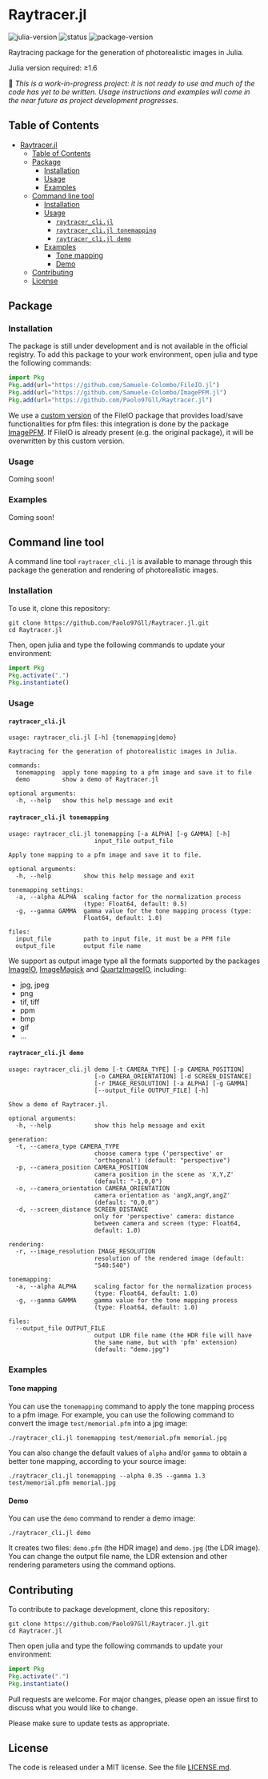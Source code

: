 # Raytracer.jl

![julia-version][julia-version] ![status][status] ![package-version][package-version]

[julia-version]: https://img.shields.io/badge/julia_version-v1.6-9558B2?style=flat&logo=julia
[status]: https://img.shields.io/badge/project_status-🚧_work--in--progress-ba8a11?style=flat
[package-version]: https://img.shields.io/badge/package_version-0.1-blue?style=flat

Raytracing package for the generation of photorealistic images in Julia.

Julia version required: ≥1.6

🚧 _This is a work-in-progress project: it is not ready to use and much of the code has yet to be written. Usage instructions and examples will come in the near future as project development progresses._

## Table of Contents

- [Raytracer.jl](#raytracerjl)
  - [Table of Contents](#table-of-contents)
  - [Package](#package)
    - [Installation](#installation)
    - [Usage](#usage)
    - [Examples](#examples)
  - [Command line tool](#command-line-tool)
    - [Installation](#installation-1)
    - [Usage](#usage-1)
      - [`raytracer_cli.jl`](#raytracer_clijl)
      - [`raytracer_cli.jl tonemapping`](#raytracer_clijl-tonemapping)
      - [`raytracer_cli.jl demo`](#raytracer_clijl-demo)
    - [Examples](#examples-1)
      - [Tone mapping](#tone-mapping)
      - [Demo](#demo)
  - [Contributing](#contributing)
  - [License](#license)

## Package

### Installation

The package is still under development and is not available in the official registry. To add this package to your work environment, open julia and type the following commands:

```julia
import Pkg
Pkg.add(url="https://github.com/Samuele-Colombo/FileIO.jl")
Pkg.add(url="https://github.com/Samuele-Colombo/ImagePFM.jl")
Pkg.add(url="https://github.com/Paolo97Gll/Raytracer.jl")
```

We use a [custom version](https://github.com/Samuele-Colombo/FileIO.jl) of the FileIO package that provides load/save functionalities for pfm files: this integration is done by the package [ImagePFM](https://github.com/Samuele-Colombo/ImagePFM.jl). If FileIO is already present (e.g. the original package), it will be overwritten by this custom version.

### Usage

Coming soon!

### Examples

Coming soon!

## Command line tool

A command line tool `raytracer_cli.jl` is available to manage through this package the generation and rendering of photorealistic images.

### Installation

To use it, clone this repository:

```shell
git clone https://github.com/Paolo97Gll/Raytracer.jl.git
cd Raytracer.jl
```

Then, open julia and type the following commands to update your environment:

```julia
import Pkg
Pkg.activate(".")
Pkg.instantiate()
```

### Usage

#### `raytracer_cli.jl`

```text
usage: raytracer_cli.jl [-h] {tonemapping|demo}

Raytracing for the generation of photorealistic images in Julia.

commands:
  tonemapping  apply tone mapping to a pfm image and save it to file
  demo         show a demo of Raytracer.jl

optional arguments:
  -h, --help   show this help message and exit
```

#### `raytracer_cli.jl tonemapping`

```text
usage: raytracer_cli.jl tonemapping [-a ALPHA] [-g GAMMA] [-h]
                        input_file output_file

Apply tone mapping to a pfm image and save it to file.

optional arguments:
  -h, --help         show this help message and exit

tonemapping settings:
  -a, --alpha ALPHA  scaling factor for the normalization process
                     (type: Float64, default: 0.5)
  -g, --gamma GAMMA  gamma value for the tone mapping process (type:
                     Float64, default: 1.0)

files:
  input_file         path to input file, it must be a PFM file
  output_file        output file name
```

We support as output image type all the formats supported by the packages [ImageIO](https://github.com/JuliaIO/ImageIO.jl), [ImageMagick](https://github.com/JuliaIO/ImageMagick.jl) and [QuartzImageIO](https://github.com/JuliaIO/QuartzImageIO.jl), including:

- jpg, jpeg
- png
- tif, tiff
- ppm
- bmp
- gif
- ...

#### `raytracer_cli.jl demo`

```text
usage: raytracer_cli.jl demo [-t CAMERA_TYPE] [-p CAMERA_POSITION]
                        [-o CAMERA_ORIENTATION] [-d SCREEN_DISTANCE]
                        [-r IMAGE_RESOLUTION] [-a ALPHA] [-g GAMMA]
                        [--output_file OUTPUT_FILE] [-h]

Show a demo of Raytracer.jl.

optional arguments:
  -h, --help            show this help message and exit

generation:
  -t, --camera_type CAMERA_TYPE
                        choose camera type ('perspective' or
                        'orthogonal') (default: "perspective")
  -p, --camera_position CAMERA_POSITION
                        camera position in the scene as 'X,Y,Z'
                        (default: "-1,0,0")
  -o, --camera_orientation CAMERA_ORIENTATION
                        camera orientation as 'angX,angY,angZ'
                        (default: "0,0,0")
  -d, --screen_distance SCREEN_DISTANCE
                        only for 'perspective' camera: distance
                        between camera and screen (type: Float64,
                        default: 1.0)

rendering:
  -r, --image_resolution IMAGE_RESOLUTION
                        resolution of the rendered image (default:
                        "540:540")

tonemapping:
  -a, --alpha ALPHA     scaling factor for the normalization process
                        (type: Float64, default: 1.0)
  -g, --gamma GAMMA     gamma value for the tone mapping process
                        (type: Float64, default: 1.0)

files:
  --output_file OUTPUT_FILE
                        output LDR file name (the HDR file will have
                        the same name, but with 'pfm' extension)
                        (default: "demo.jpg")
```

### Examples

#### Tone mapping

You can use the `tonemapping` command to apply the tone mapping process to a pfm image. For example, you can use the following command to convert the image `test/memorial.pfm` into a jpg image:

```shell
./raytracer_cli.jl tonemapping test/memorial.pfm memorial.jpg
```

You can also change the default values of `alpha` and/or `gamma` to obtain a better tone mapping, according to your source image:

```shell
./raytracer_cli.jl tonemapping --alpha 0.35 --gamma 1.3 test/memorial.pfm memorial.jpg
```

#### Demo

You can use the `demo` command to render a demo image:

```shell
./raytracer_cli.jl demo
```

It creates two files: `demo.pfm` (the HDR image) and `demo.jpg` (the LDR image). You can change the output file name, the LDR extension and other rendering parameters using the command options.

## Contributing

To contribute to package development, clone this repository:

```shell
git clone https://github.com/Paolo97Gll/Raytracer.jl.git
cd Raytracer.jl
```

Then open julia and type the following commands to update your environment:

```julia
import Pkg
Pkg.activate(".")
Pkg.instantiate()
```

Pull requests are welcome. For major changes, please open an issue first to discuss what you would like to change.

Please make sure to update tests as appropriate.

## License

The code is released under a MIT license. See the file [LICENSE.md](./LICENSE.md).
